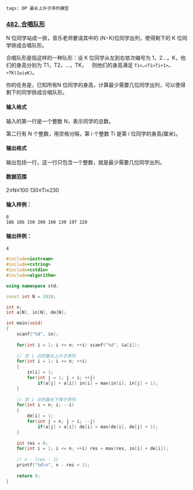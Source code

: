 ```
tags: DP 最长上升子序列模型
```



### [482. 合唱队形](https://www.acwing.com/problem/content/484/)



N 位同学站成一排，音乐老师要请其中的 (N−K)位同学出列，使得剩下的 K 位同学排成合唱队形。     

合唱队形是指这样的一种队形：设 K 位同学从左到右依次编号为 1，2…，K，他们的身高分别为 T1，T2，…，TK，  则他们的身高满足 `T1<…<Ti>Ti+1>…>TK(1≤i≤K)`。     

你的任务是，已知所有N 位同学的身高，计算最少需要几位同学出列，可以使得剩下的同学排成合唱队形。

#### 输入格式

输入的第一行是一个整数 N，表示同学的总数。

第二行有 N 个整数，用空格分隔，第 i 个整数 Ti 是第 i 位同学的身高(厘米)。

#### 输出格式

输出包括一行，这一行只包含一个整数，就是最少需要几位同学出列。

#### 数据范围

2≤N≤100
130≤Ti≤230

#### 输入样例：

```
8
186 186 150 200 160 130 197 220
```

#### 输出样例：

```
4
```



```cpp
#include<iostream>
#include<cstring>
#include<cstdio>
#include<algorithm>

using namespace std;

const int N = 1010;

int n;
int a[N], in[N], de[N];

int main(void)
{
    scanf("%d", &n);
    
    for(int i = 1; i <= n; ++i) scanf("%d", &a[i]);
    
    // 求 i 点的最长上升子序列
    for(int i = 1; i <= n; ++i)
    {
        in[i] = 1;
        for(int j = 1; j < i; ++j)
            if(a[j] < a[i]) in[i] = max(in[i], in[j] + 1);
    }
    
    // 求 i 点的最长下降子序列
    for(int i = n; i; --i)
    {
        de[i] = 1;
        for(int j = n; j > i; --j)
            if(a[j] < a[i]) de[i] = max(de[i], de[j] + 1);
    }
    
    int res = 0;
    for(int i = 1; i <= n; ++i) res = max(res, in[i] + de[i]);
    
    // n - (res - 1)
    printf("%d\n", n - res + 1);
    
    return 0;
}
```

